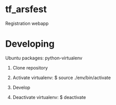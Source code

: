 tf_arsfest
==========

Registration webapp


Developing
=========

Ubuntu packages: 
python-virtualenv


1. Clone repository

2. Activate virtualenv: 
$ source ./env/bin/activate

3. Develop 

4. Deactivate virtualenv: 
$ deactivate
